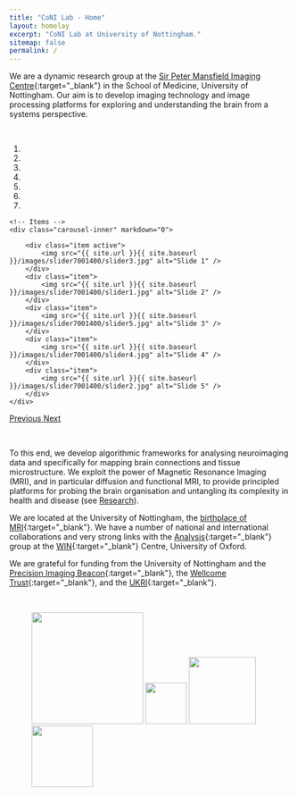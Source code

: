 ```yaml
---
title: "CoNI Lab - Home"
layout: homelay
excerpt: "CoNI Lab at University of Nottingham."
sitemap: false
permalink: /
---
```


We are a dynamic research group at the [Sir Peter Mansfield Imaging Centre](https://www.nottingham.ac.uk/research/groups/spmic/index.aspx){:target="_blank"} in the
School of Medicine, University of Nottingham. Our aim is to develop
imaging technology and image processing platforms for exploring and understanding the brain from a systems perspective.

<p> &nbsp; </p>

<div markdown="0" id="carousel" class="carousel slide" data-ride="carousel" data-interval="5000" data-pause="hover" >
    <!-- Menu -->
    <ol class="carousel-indicators">
        <li data-target="#carousel" data-slide-to="0" class="active"></li>
        <li data-target="#carousel" data-slide-to="1"></li>
        <li data-target="#carousel" data-slide-to="2"></li>
        <li data-target="#carousel" data-slide-to="3"></li>
        <li data-target="#carousel" data-slide-to="4"></li>
        <li data-target="#carousel" data-slide-to="5"></li>
        <li data-target="#carousel" data-slide-to="6"></li>
    </ol>

    <!-- Items -->
    <div class="carousel-inner" markdown="0">

        <div class="item active">
            <img src="{{ site.url }}{{ site.baseurl }}/images/slider7001400/slider3.jpg" alt="Slide 1" />
        </div>
        <div class="item">
            <img src="{{ site.url }}{{ site.baseurl }}/images/slider7001400/slider1.jpg" alt="Slide 2" />
        </div>
        <div class="item">
            <img src="{{ site.url }}{{ site.baseurl }}/images/slider7001400/slider5.jpg" alt="Slide 3" />
        </div>
        <div class="item">
            <img src="{{ site.url }}{{ site.baseurl }}/images/slider7001400/slider4.jpg" alt="Slide 4" />
        </div>
        <div class="item">
            <img src="{{ site.url }}{{ site.baseurl }}/images/slider7001400/slider2.jpg" alt="Slide 5" />
        </div>
    </div>
  <a class="left carousel-control" href="#carousel" role="button" data-slide="prev">
    <span class="glyphicon glyphicon-chevron-left" aria-hidden="true"></span>
    <span class="sr-only">Previous</span>
  </a>
  <a class="right carousel-control" href="#carousel" role="button" data-slide="next">
    <span class="glyphicon glyphicon-chevron-right" aria-hidden="true"></span>
    <span class="sr-only">Next</span>
  </a>
</div>

<p> &nbsp; </p>


To this end, we develop algorithmic frameworks for analysing
neuroimaging data and specifically for mapping brain connections and
tissue microstructure. We exploit the power of Magnetic Resonance Imaging (MRI), and
in particular diffusion and functional MRI, to provide principled
platforms for probing the brain organisation and untangling its complexity in health and disease (see [Research](research)).

We are located at the University of Nottingham, the [birthplace of MRI](https://en.wikipedia.org/wiki/Peter_Mansfield){:target="_blank"}. We
have a number of national and international collaborations and very
strong links with the [Analysis](https://www.win.ox.ac.uk/research/analysis-research){:target="_blank"} group at the [WIN](https://www.win.ox.ac.uk){:target="_blank"} Centre, University of
Oxford.

We are grateful for funding from the University of Nottingham and the
[Precision Imaging Beacon](https://www.nottingham.ac.uk/research/beacons-of-excellence/precision-imaging/precision-imaging.aspx){:target="_blank"},
the [Wellcome Trust](https://wellcome.ac.uk){:target="_blank"}, and the [UKRI](https://www.ukri.org){:target="_blank"}.

<p> &nbsp; </p>

<div markdown="1" class="center">
<figure class="fourth">
  <img src="{{ site.url }}{{ site.baseurl }}/images/logopic/Logo_SPMIC.jpg" style="width: 200px">
  <img src="{{ site.url }}{{ site.baseurl }}/images/logopic/Logo_WT.jpg" style="width: 74px">
  <img src="{{ site.url }}{{ site.baseurl }}/images/logopic/Logo_EPSRC.jpg" style="width: 120px">
  <img src="{{ site.url }}{{ site.baseurl }}/images/logopic/Logo_MRC.jpg" style="width: 110px">
</figure>
</div>

<p> &nbsp; </p>
